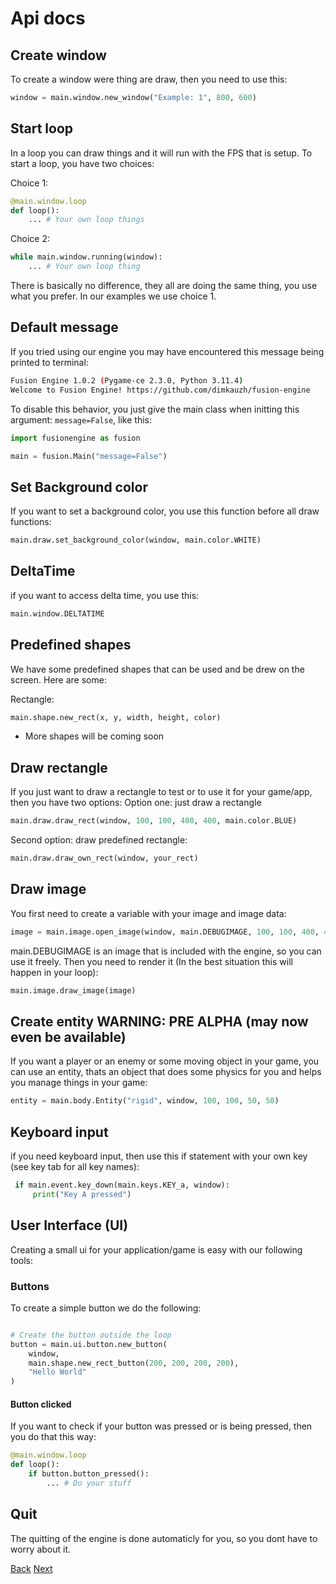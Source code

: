 # Api docs

## Create window

To create a window were thing are draw, then you need to use this:

```python
window = main.window.new_window("Example: 1", 800, 600)
```

## Start loop

In a loop you can draw things and it will run with the FPS that is setup. To start a loop, you have two choices:

Choice 1:

```python
@main.window.loop
def loop():
    ... # Your own loop things
```

Choice 2:

```python
while main.window.running(window):
    ... # Your own loop thing

```

There is basically no difference, they all are doing the same thing, you use what you prefer. In our examples we use choice 1.

## Default message
If you tried using our engine you may have encountered this message being printed to terminal:

```bash
Fusion Engine 1.0.2 (Pygame-ce 2.3.0, Python 3.11.4)
Welcome to Fusion Engine! https://github.com/dimkauzh/fusion-engine
```

To disable this behavior, you just give the main class when initting this argument: ``` message=False ```, like this:
```python
import fusionengine as fusion

main = fusion.Main("message=False")
```

## Set Background color

If you want to set a background color, you use this function before all draw functions:

```python
main.draw.set_background_color(window, main.color.WHITE)
```

## DeltaTime

if you want to access delta time, you use this:

```python
main.window.DELTATIME
```

## Predefined shapes

We have some predefined shapes that can be used and be drew on the screen. Here are some:

Rectangle:

```python
main.shape.new_rect(x, y, width, height, color)
```

- More shapes will be coming soon

## Draw rectangle

If you just want to draw a rectangle to test or to use it for your game/app, then you have two options:
Option one: just draw a rectangle

```python
main.draw.draw_rect(window, 100, 100, 400, 400, main.color.BLUE)
```

Second option: draw predefined rectangle:

```python
main.draw.draw_own_rect(window, your_rect)
```

## Draw image

You first need to create a variable with your image and image data:

```python
image = main.image.open_image(window, main.DEBUGIMAGE, 100, 100, 400, 400)
```

main.DEBUGIMAGE is an image that is included with the engine, so you can use it freely.
Then you need to render it (In the best situation this will happen in your loop):

```python
main.image.draw_image(image)
```

## Create entity WARNING: PRE ALPHA (may now even be available)

If you want a player or an enemy or some moving object in your game, you can use an entity, thats an object that does some physics for you
and helps you manage things in your game:

```python
entity = main.body.Entity("rigid", window, 100, 100, 50, 50)
```

## Keyboard input

if you need keyboard input, then use this if statement with your own key (see key tab for all key names):

```python
 if main.event.key_down(main.keys.KEY_a, window):
     print("Key A pressed")
```

## User Interface (UI)

Creating a small ui for your application/game is easy with our following tools:

### Buttons

To create a simple button we do the following:

```python

# Create the button outside the loop
button = main.ui.button.new_button(
    window,
    main.shape.new_rect_button(200, 200, 200, 200),
    "Hello World"
)

```

#### Button clicked

If you want to check if your button was pressed or is being pressed, then you do that this way:

```python
@main.window.loop
def loop():
    if button.button_pressed():
        ... # Do your stuff
```

## Quit

The quitting of the engine is done automaticly for you, so you dont have to worry about it.


[Back](wiki.md)
[Next](color_api.md)
